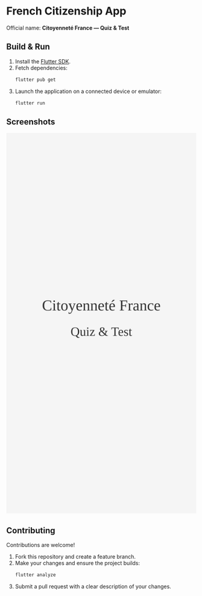 # French Citizenship App

Official name: **Citoyenneté France — Quiz & Test**

## Build & Run

1. Install the [Flutter SDK](https://docs.flutter.dev/get-started/install).
2. Fetch dependencies:
   ```bash
   flutter pub get
   ```
3. Launch the application on a connected device or emulator:
   ```bash
   flutter run
   ```

## Screenshots

![App screenshot](screenshots/app.svg)

## Contributing

Contributions are welcome!

1. Fork this repository and create a feature branch.
2. Make your changes and ensure the project builds:
   ```bash
   flutter analyze
   ```
3. Submit a pull request with a clear description of your changes.

